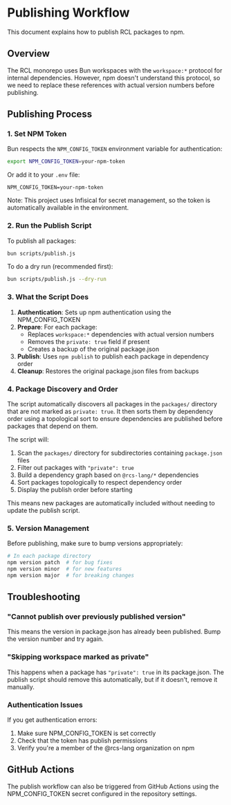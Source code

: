 # Publishing Workflow

This document explains how to publish RCL packages to npm.

## Overview

The RCL monorepo uses Bun workspaces with the `workspace:*` protocol for internal dependencies. However, npm doesn't understand this protocol, so we need to replace these references with actual version numbers before publishing.

## Publishing Process

### 1. Set NPM Token

Bun respects the `NPM_CONFIG_TOKEN` environment variable for authentication:

```bash
export NPM_CONFIG_TOKEN=your-npm-token
```

Or add it to your `.env` file:

```
NPM_CONFIG_TOKEN=your-npm-token
```

Note: This project uses Infisical for secret management, so the token is automatically available in the environment.

### 2. Run the Publish Script

To publish all packages:

```bash
bun scripts/publish.js
```

To do a dry run (recommended first):

```bash
bun scripts/publish.js --dry-run
```

### 3. What the Script Does

1. **Authentication**: Sets up npm authentication using the NPM_CONFIG_TOKEN
2. **Prepare**: For each package:
   - Replaces `workspace:*` dependencies with actual version numbers
   - Removes the `private: true` field if present
   - Creates a backup of the original package.json
3. **Publish**: Uses `npm publish` to publish each package in dependency order
4. **Cleanup**: Restores the original package.json files from backups

### 4. Package Discovery and Order

The script automatically discovers all packages in the `packages/` directory that are not marked as `private: true`. It then sorts them by dependency order using a topological sort to ensure dependencies are published before packages that depend on them.

The script will:
1. Scan the `packages/` directory for subdirectories containing `package.json` files
2. Filter out packages with `"private": true`
3. Build a dependency graph based on `@rcs-lang/*` dependencies
4. Sort packages topologically to respect dependency order
5. Display the publish order before starting

This means new packages are automatically included without needing to update the publish script.

### 5. Version Management

Before publishing, make sure to bump versions appropriately:

```bash
# In each package directory
npm version patch  # for bug fixes
npm version minor  # for new features
npm version major  # for breaking changes
```

## Troubleshooting

### "Cannot publish over previously published version"

This means the version in package.json has already been published. Bump the version number and try again.

### "Skipping workspace marked as private"

This happens when a package has `"private": true` in its package.json. The publish script should remove this automatically, but if it doesn't, remove it manually.

### Authentication Issues

If you get authentication errors:

1. Make sure NPM_CONFIG_TOKEN is set correctly
2. Check that the token has publish permissions
3. Verify you're a member of the @rcs-lang organization on npm

## GitHub Actions

The publish workflow can also be triggered from GitHub Actions using the NPM_CONFIG_TOKEN secret configured in the repository settings.